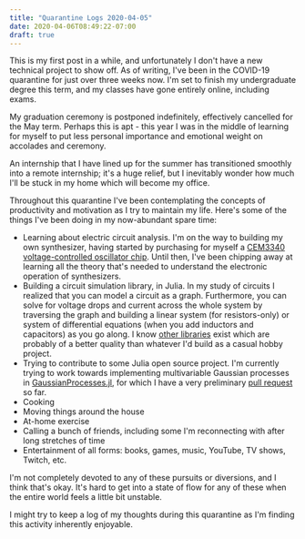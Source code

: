 ```yaml
---
title: "Quarantine Logs 2020-04-05"
date: 2020-04-06T08:49:22-07:00
draft: true
---
```


This is my first post in a while, and unfortunately I don't have a new technical project to show off. As of writing, I've been in the COVID-19 quarantine for just over three weeks now. I'm set to finish my undergraduate degree this term, and my classes have gone entirely online, including exams.

My graduation ceremony is postponed indefinitely, effectively cancelled for the May term. Perhaps this is apt - this year I was in the middle of learning for myself to put less personal importance and emotional weight on accolades and ceremony.

An internship that I have lined up for the summer has transitioned smoothly into a remote internship; it's a huge relief, but I inevitably wonder how much I'll be stuck in my home which will become my office.

Throughout this quarantine I've been contemplating the concepts of productivity and motivation as I try to maintain my life. Here's some of the things I've been doing in my now-abundant spare time:

* Learning about electric circuit analysis. I'm on the way to building my own synthesizer, having started by purchasing for myself a [CEM3340 voltage-controlled oscillator chip](https://electricdruid.net/cem3340-vco-voltage-controlled-oscillator-designs/). Until then, I've been chipping away at learning all the theory that's needed to understand the electronic operation of synthesizers.
* Building a circuit simulation library, in Julia. In my study of circuits I realized that you can model a circuit as a graph. Furthermore, you can solve for voltage drops and current across the whole system by traversing the graph and building a linear system (for resistors-only) or system of differential equations (when you add inductors and capacitors) as you go along. I know [other libraries](https://github.com/HSU-ANT/ACME.jl) exist which are probably of a better quality than whatever I'd build as a casual hobby project.
* Trying to contribute to some Julia open source project. I'm currently trying to work towards implementing multivariable Gaussian processes in [GaussianProcesses.jl](https://github.com/STOR-i/GaussianProcesses.jl/), for which I have a very preliminary [pull request](https://github.com/STOR-i/GaussianProcesses.jl/pull/141) so far.
* Cooking
* Moving things around the house
* At-home exercise
* Calling a bunch of friends, including some I'm reconnecting with after long stretches of time
* Entertainment of all forms: books, games, music, YouTube, TV shows, Twitch, etc.

I'm not completely devoted to any of these pursuits or diversions, and I think that's okay. It's hard to get into a state of flow for any of these when the entire world feels a little bit unstable.

I might try to keep a log of my thoughts during this quarantine as I'm finding this activity inherently enjoyable.
